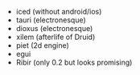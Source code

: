 - iced (without android/ios)
- tauri (electronesque)
- dioxus (electronesque)
- xilem (afterlife of Druid)
- piet (2d engine)
- egui 
- Ribir (only 0.2 but looks promising)
